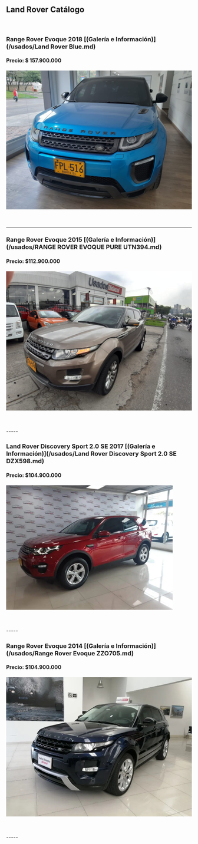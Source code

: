 ## Land Rover Catálogo

<p>&nbsp;</p>

### Range Rover Evoque 2018 [(Galería e Información)](/usados/Land Rover Blue.md)
#### Precio: $ 157.900.000

<img src="/usados/images/Land Rover Blue.jpeg?raw=true"/>
<p>&nbsp;</p>

-----
### Range Rover Evoque 2015 [(Galería e Información)](/usados/RANGE ROVER EVOQUE PURE UTN394.md)
#### Precio: $112.900.000

<img src="/usados/images/RANGE ROVER EVOQUE PURE UTN394.jpeg?raw=true"/>
<p>&nbsp;</p>
-----

### Land Rover Discovery Sport 2.0 SE 2017 [(Galería e Información)](/usados/Land Rover Discovery Sport 2.0 SE DZX598.md)
#### Precio: $104.900.000

<img src="/usados/images/Land Rover Discovery Sport 2.0 SE DZX598.PNG?raw=true"/>
<p>&nbsp;</p>
-----

### Range Rover Evoque 2014 [(Galería e Información)](/usados/Range Rover Evoque ZZO705.md)
#### Precio: $104.900.000

<img src="/usados/images/Range Rover Evoque ZZO705.jpg?raw=true"/>
<p>&nbsp;</p>
-----

